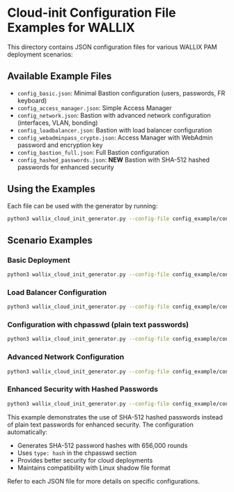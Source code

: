# Cloud-init Configuration File Examples for WALLIX

This directory contains JSON configuration files for various WALLIX PAM deployment scenarios:

## Available Example Files

- `config_basic.json`: Minimal Bastion configuration (users, passwords, FR keyboard)
- `config_access_manager.json`: Simple Access Manager
- `config_network.json`: Bastion with advanced network configuration (interfaces, VLAN, bonding)
- `config_loadbalancer.json`: Bastion with load balancer configuration
- `config_webadminpass_crypto.json`: Access Manager with WebAdmin password and encryption key
- `config_bastion_full.json`: Full Bastion configuration
- `config_hashed_passwords.json`: **NEW** Bastion with SHA-512 hashed passwords for enhanced security

## Using the Examples

Each file can be used with the generator by running:

```bash
python3 wallix_cloud_init_generator.py --config-file config_example/config_basic.json --output-dir output/basic
```

## Scenario Examples

### Basic Deployment

```bash
python3 wallix_cloud_init_generator.py --config-file config_example/config_basic.json --output-dir output/basic
```

### Load Balancer Configuration

```bash
python3 wallix_cloud_init_generator.py --config-file config_example/config_loadbalancer.json --output-dir output/lb
```

### Configuration with chpasswd (plain text passwords)

```bash
python3 wallix_cloud_init_generator.py --config-file config_example/config_with_chpasswd.json --output-dir output/chpasswd
```

### Advanced Network Configuration

```bash
python3 wallix_cloud_init_generator.py --config-file config_example/config_network.json --output-dir output/network
```

### Enhanced Security with Hashed Passwords

```bash
python3 wallix_cloud_init_generator.py --config-file config_example/config_hashed_passwords.json --output-dir output/hashed
```

This example demonstrates the use of SHA-512 hashed passwords instead of plain text passwords for enhanced security. The configuration automatically:

- Generates SHA-512 password hashes with 656,000 rounds
- Uses `type: hash` in the chpasswd section
- Provides better security for cloud deployments
- Maintains compatibility with Linux shadow file format

Refer to each JSON file for more details on specific configurations.
